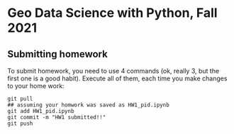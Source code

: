 # Geo Data Science with Python, Fall 2021

## Submitting homework

To submit homework, you need to use 4 commands (ok, really 3, but the first one is a good habit). Execute all of them, each time you make changes to your home work:
```
git pull
## assuming your homwork was saved as HW1_pid.ipynb
git add HW1_pid.ipynb
git commit -m "HW1 submitted!!"
git push
```

